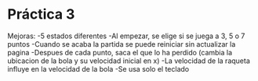 # Práctica 3

Mejoras:
-5 estados diferentes
-Al empezar, se elige si se juega a 3, 5 o 7 puntos
-Cuando se acaba la partida se puede reiniciar sin actualizar la pagina
-Despues de cada punto, saca el que lo ha perdido
 (cambia la ubicacion de la bola y su velocidad inicial en x)
-La velocidad de la raqueta influye en la velocidad de la bola
-Se usa solo el teclado
